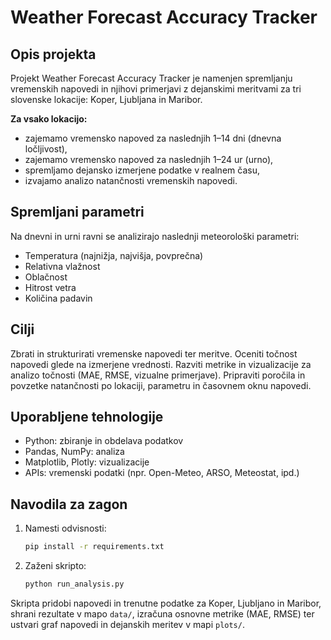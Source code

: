# Weather Forecast Accuracy Tracker

## Opis projekta
Projekt Weather Forecast Accuracy Tracker je namenjen spremljanju vremenskih napovedi in njihovi primerjavi z dejanskimi meritvami za tri slovenske lokacije: Koper, Ljubljana in Maribor.

**Za vsako lokacijo:**
- zajemamo vremensko napoved za naslednjih 1–14 dni (dnevna ločljivost),
- zajemamo vremensko napoved za naslednjih 1–24 ur (urno),
- spremljamo dejansko izmerjene podatke v realnem času,
- izvajamo analizo natančnosti vremenskih napovedi.

## Spremljani parametri
Na dnevni in urni ravni se analizirajo naslednji meteorološki parametri:

- Temperatura (najnižja, najvišja, povprečna)
- Relativna vlažnost
- Oblačnost
- Hitrost vetra
- Količina padavin

## Cilji

Zbrati in strukturirati vremenske napovedi ter meritve. Oceniti točnost napovedi glede na izmerjene vrednosti. Razviti metrike in vizualizacije za analizo točnosti (MAE, RMSE, vizualne primerjave). Pripraviti poročila in povzetke natančnosti po lokaciji, parametru in časovnem oknu napovedi.

## Uporabljene tehnologije
- Python: zbiranje in obdelava podatkov
- Pandas, NumPy: analiza
- Matplotlib, Plotly: vizualizacije
- APIs: vremenski podatki (npr. Open-Meteo, ARSO, Meteostat, ipd.)

## Navodila za zagon

1. Namesti odvisnosti:
   ```bash
   pip install -r requirements.txt
   ```
2. Zaženi skripto:
   ```bash
   python run_analysis.py
   ```

Skripta pridobi napovedi in trenutne podatke za Koper, Ljubljano in Maribor,
shrani rezultate v mapo `data/`, izračuna osnovne metrike (MAE, RMSE) ter
ustvari graf napovedi in dejanskih meritev v mapi `plots/`.

